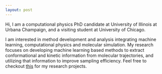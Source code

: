 ```yaml
---
layout: post
---
```


Hi, I am a computational physics PhD candidate at University of Illinois at Urbana Champaign, and a visiting student at University of Chicago.  

I am interested in method development and analysis integrating machine learning, computational physics and molecular simulation.  My research focuses on developing machine learning based methods to extract conformational and kinetic information from molecular trajectories, and utilizing that information to improve sampling efficiency.  Feel free to checkout [this](/research) for my research projects.

